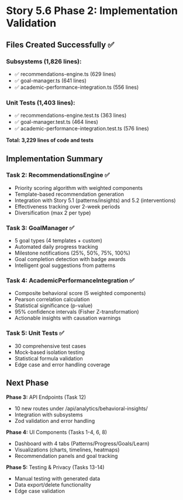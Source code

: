 # Story 5.6 Phase 2: Implementation Validation

## Files Created Successfully ✅

### Subsystems (1,826 lines):
- ✅ recommendations-engine.ts (629 lines)
- ✅ goal-manager.ts (641 lines)  
- ✅ academic-performance-integration.ts (556 lines)

### Unit Tests (1,403 lines):
- ✅ recommendations-engine.test.ts (363 lines)
- ✅ goal-manager.test.ts (464 lines)
- ✅ academic-performance-integration.test.ts (576 lines)

**Total: 3,229 lines of code and tests**

## Implementation Summary

### Task 2: RecommendationsEngine ✅
- Priority scoring algorithm with weighted components
- Template-based recommendation generation
- Integration with Story 5.1 (patterns/insights) and 5.2 (interventions)
- Effectiveness tracking over 2-week periods
- Diversification (max 2 per type)

### Task 3: GoalManager ✅
- 5 goal types (4 templates + custom)
- Automated daily progress tracking
- Milestone notifications (25%, 50%, 75%, 100%)
- Goal completion detection with badge awards
- Intelligent goal suggestions from patterns

### Task 4: AcademicPerformanceIntegration ✅
- Composite behavioral score (5 weighted components)
- Pearson correlation calculation
- Statistical significance (p-value)
- 95% confidence intervals (Fisher Z-transformation)
- Actionable insights with causation warnings

### Task 5: Unit Tests ✅
- 30 comprehensive test cases
- Mock-based isolation testing
- Statistical formula validation
- Edge case and error handling coverage

## Next Phase

**Phase 3:** API Endpoints (Task 12)
- 10 new routes under /api/analytics/behavioral-insights/
- Integration with subsystems
- Zod validation and error handling

**Phase 4:** UI Components (Tasks 1-4, 6, 8)
- Dashboard with 4 tabs (Patterns/Progress/Goals/Learn)
- Visualizations (charts, timelines, heatmaps)
- Recommendation panels and goal tracking

**Phase 5:** Testing & Privacy (Tasks 13-14)
- Manual testing with generated data
- Data export/delete functionality
- Edge case validation
